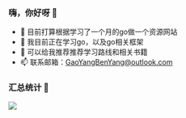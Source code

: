 ### 嗨，你好呀 👋
 - 🔭 目前打算根据学习了一个月的go做一个资源网站
 - 🌱 我目前正在学习go，以及go相关框架
 - 🤔 可以给我推荐推荐学习路线和相关书籍
 - 📫 联系邮箱：GaoYangBenYang@outlook.com
### 汇总统计 📝
 <img align="left" src="https://github-readme-stats.vercel.app/api?username=gaoyangbenyang&hide_title=true&theme=synthwave&locale=cn&count_private=true&include_all_commits=true&hide_border=true" src="https://github-readme-stats.vercel.app/api/top-langs?username=gaoyangbenyang&layout=compact&langs_count=10&theme=synthwave&hide_title=true&locale=cn&count_private=true&include_all_commits=true&hide_border=true"/>
